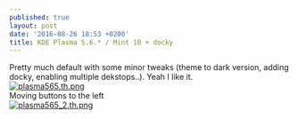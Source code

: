 ```yaml
---
published: true
layout: post
date: '2016-08-26 18:53 +0200'
title: KDE Plasma 5.6.* / Mint 18 + docky
---
```

Pretty much default with some minor tweaks (theme to dark version, adding docky, enabling multiple dekstops..). Yeah I like it.  
[![plasma565.th.png](//cdn.scrot.moe/images/2016/08/26/plasma565.th.png)](//cdn.scrot.moe/images/2016/08/26/plasma565.png)  
Moving buttons to the left  
[![plasma565_2.th.png](//cdn.scrot.moe/images/2016/08/26/plasma565_2.th.png)](//cdn.scrot.moe/images/2016/08/26/plasma565_2.png)
